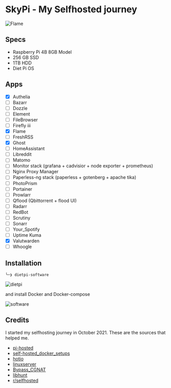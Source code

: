 # SkyPi - My Selfhosted journey

![Flame](https://i.imgur.com/L4AG9hw.png)

## Specs

* Raspberry Pi 4B 8GB Model
* 256 GB SSD
* 1TB HDD
* Diet Pi OS

## Apps

* [X] Authelia
* [ ] Bazarr
* [ ] Dozzle
* [ ] Element
* [ ] FileBrowser
* [ ] Firefly iii
* [X] Flame
* [ ] FreshRSS
* [X] Ghost
* [ ] HomeAssistant
* [ ] Libreddit
* [ ] Matomo
* [ ] Monitor stack (grafana + cadvisior + node exporter + prometheus)
* [ ] Nginx Proxy Manager
* [ ] Paperless-ng stack (paperless + gotenberg + apache tika)
* [ ] PhotoPrism
* [ ] Portainer
* [ ] Prowlarr
* [ ] Qflood (Qbittorrent + flood UI)
* [ ] Radarr
* [ ] RedBot
* [ ] Scrutiny
* [ ] Sonarr
* [ ] Your_Spotify
* [ ] Uptime Kuma
* [X] Valutwarden
* [ ] Whoogle

## Installation 

`╰─❯ dietpi-software`

![dietpi](https://i.imgur.com/XBd33Qm.png)

and install Docker and Docker-compose

![software](https://i.imgur.com/Udoibjm.png)


## Credits

I started my selfhosting journey in October 2021. These are the sources that helped me.

* [pi-hosted](https://github.com/novaspirit/pi-hosted)
* [self-hosted_docker_setups](https://github.com/abhilesh/self-hosted_docker_setups)
* [hotio](https://hotio.dev/)
* [linuxserver](https://fleet.linuxserver.io/)
* [Bypass_CGNAT](https://github.com/mochman/Bypass_CGNAT)
* [libhunt](https://selfhosted.libhunt.com/)
* [r/selfhosted](https://www.reddit.com/r/selfhosted/)
